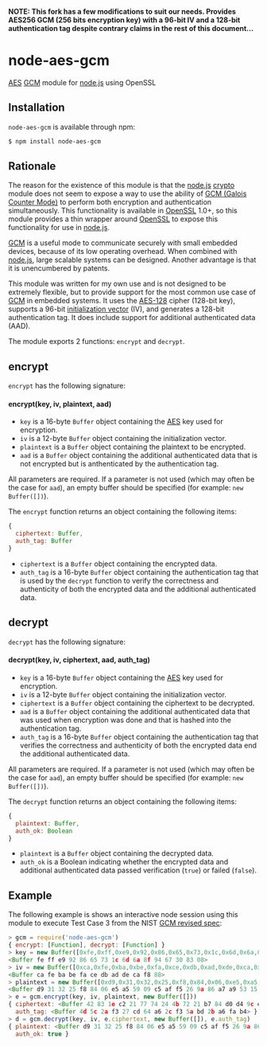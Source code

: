 **NOTE: This fork has a few modifications to suit our needs. Provides AES256 GCM (256 bits encryption key) with a 96-bit IV and a 128-bit authentication tag despite contrary claims in the rest of this document...**

node-aes-gcm
============

[AES][] [GCM][] module for [node.js][node] using OpenSSL

[AES]: http://csrc.nist.gov/publications/fips/fips197/fips-197.pdf
[GCM]: http://csrc.nist.gov/publications/nistpubs/800-38D/SP-800-38D.pdf
[GCMr]: http://csrc.nist.gov/groups/ST/toolkit/BCM/documents/proposedmodes/gcm/gcm-revised-spec.pdf
[node]: http://nodejs.org
[crypto]: http://nodejs.org/api/crypto.html
[OpenSSL]: http://www.openssl.org/
[IV]: http://en.wikipedia.org/wiki/Initialization_vector

Installation
------------

`node-aes-gcm` is available through npm:

``` bash
$ npm install node-aes-gcm
```

Rationale
---------

The reason for the existence of this module is that the [node.js][node] [crypto][] module does not seem to expose a way to use the ability of [GCM (Galois Counter Mode)][GCM] to perform both encryption and authentication simultaneously.  This functionality is available in [OpenSSL][] 1.0+, so this module provides a thin wrapper around [OpenSSL][] to expose this functionality for use in [node.js][node].

[GCM][] is a useful mode to communicate securely with small embedded devices, because of its low operating overhead.  When combined with [node.js][node], large scalable systems can be designed. Another advantage is that it is unencumbered by patents.

This module was written for my own use and is not designed to be extremely flexible, but to provide support for the most common use case of [GCM][] in embedded systems.  It uses the [AES-128][AES] cipher (128-bit key), supports a 96-bit [initialization vector][IV] (IV), and generates a 128-bit authentication tag.  It does include support for additional authenticated data (AAD).

The module exports 2 functions: `encrypt` and `decrypt`.

encrypt
-------

`encrypt` has the following signature:

#### encrypt(key, iv, plaintext, aad)

* `key` is a 16-byte `Buffer` object containing the [AES][] key used for encryption.
* `iv` is a 12-byte `Buffer` object containing the initialization vector.
* `plaintext` is a `Buffer` object containing the plaintext to be encrypted.
* `aad` is a `Buffer` object containing the additional authenticated data that is not encrypted but is anthenticated by the authentication tag.

All parameters are required.  If a parameter is not used (which may often be the case for `aad`), an empty buffer should be specified (for example: `new Buffer([])`).

The `encrypt` function returns an object containing the following items:

``` javascript
{
  ciphertext: Buffer,
  auth_tag: Buffer
}
```

* `ciphertext` is a `Buffer` object containing the encrypted data.
* `auth_tag` is a 16-byte `Buffer` object containing the authentication tag that is used by the `decrypt` function to verify the correctness and authenticity of both the encrypted data and the additional authenticated data.

decrypt
-------

`decrypt` has the following signature:

#### decrypt(key, iv, ciphertext, aad, auth_tag)

* `key` is a 16-byte `Buffer` object containing the [AES][] key used for encryption.
* `iv` is a 12-byte `Buffer` object containing the initialization vector.
* `ciphertext` is a `Buffer` object containing the ciphertext to be decrypted.
* `aad` is a `Buffer` object containing the additional authenticated data that was used when encryption was done and that is hashed into the authentication tag.
* `auth_tag` is a 16-byte `Buffer` object containing the authentication tag that verifies the correctness and authenticity of both the encrypted data end the additional authenticated data.

All parameters are required.  If a parameter is not used (which may often be the case for `aad`), an empty buffer should be specified (for example: `new Buffer([])`).

The `decrypt` function returns an object containing the following items:

``` javascript
{
  plaintext: Buffer,
  auth_ok: Boolean
}
```

* `plaintext` is a `Buffer` object containing the decrypted data.
* `auth_ok` is a Boolean indicating whether the encrypted data and additional authenticated data passed verification (`true`) or failed (`false`).

Example
-------

The following example is shows an interactive node session using this module to execute Test Case 3 from the NIST [GCM revised spec][GCMr]:

``` javascript
> gcm = require('node-aes-gcm')
{ encrypt: [Function], decrypt: [Function] }
> key = new Buffer([0xfe,0xff,0xe9,0x92,0x86,0x65,0x73,0x1c,0x6d,0x6a,0x8f,0x94,0x67,0x30,0x83,0x08])
<Buffer fe ff e9 92 86 65 73 1c 6d 6a 8f 94 67 30 83 08>
> iv = new Buffer([0xca,0xfe,0xba,0xbe,0xfa,0xce,0xdb,0xad,0xde,0xca,0xf8,0x88])
<Buffer ca fe ba be fa ce db ad de ca f8 88>
> plaintext = new Buffer([0xd9,0x31,0x32,0x25,0xf8,0x84,0x06,0xe5,0xa5,0x59,0x09,0xc5,0xaf,0xf5,0x26,0x9a,0x86,0xa7,0xa9,0x53,0x15,0x34,0xf7,0xda,0x2e,0x4c,0x30,0x3d,0x8a,0x31,0x8a,0x72,0x1c,0x3c,0x0c,0x95,0x95,0x68,0x09,0x53,0x2f,0xcf,0x0e,0x24,0x49,0xa6,0xb5,0x25,0xb1,0x6a,0xed,0xf5,0xaa,0x0d,0xe6,0x57,0xba,0x63,0x7b,0x39,0x1a,0xaf,0xd2,0x55])
<Buffer d9 31 32 25 f8 84 06 e5 a5 59 09 c5 af f5 26 9a 86 a7 a9 53 15 34 f7 da 2e 4c 30 3d 8a 31 8a 72 1c 3c 0c 95 95 68 09 53 2f cf 0e 24 49 a6 b5 25 b1 6a ed ...>
> e = gcm.encrypt(key, iv, plaintext, new Buffer([]))
{ ciphertext: <Buffer 42 83 1e c2 21 77 74 24 4b 72 21 b7 84 d0 d4 9c e3 aa 21 2f 2c 02 a4 e0 35 c1 7e 23 29 ac a1 2e 21 d5 14 b2 54 66 93 1c 7d 8f 6a 5a ac 84 aa 05 1b a3 0b ...>,
  auth_tag: <Buffer 4d 5c 2a f3 27 cd 64 a6 2c f3 5a bd 2b a6 fa b4> }
> d = gcm.decrypt(key, iv, e.ciphertext, new Buffer([]), e.auth_tag)
{ plaintext: <Buffer d9 31 32 25 f8 84 06 e5 a5 59 09 c5 af f5 26 9a 86 a7 a9 53 15 34 f7 da 2e 4c 30 3d 8a 31 8a 72 1c 3c 0c 95 95 68 09 53 2f cf 0e 24 49 a6 b5 25 b1 6a ed ...>,
  auth_ok: true }

```

